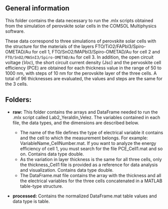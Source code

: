 ## General information

This folder contains the data necessary to run the .mlx scripts obtained from the simulation of perovskite solar cells in the COMSOL Multiphysics software.

These data correspond to three simulations of perovskite solar cells with the structure for the materials of the layers FTO/TiO2/FAPbI3/Spiro-OMETAD/Au for cell 1, FTO/SnO2/MAPbI3/Spiro-OMETAD/Au for cell 2 and `FTO/SnO2/MASnI3/Spiro-OMETAD/Au` for cell 3. In addition, the open circuit voltage ($Voc$), the short circuit current density (Jsc) and the pervoskite cell efficiency (PCE) are obtained for each thickness value in the range of 50 to 1000 nm, with steps of 10 nm for the perovskite layer of the three cells. A total of 96 thicknesses are evaluated, the values ​​and steps are the same for the 3 cells.

## Folders:

- **raw:** This folder contains the arrays and DataFrame needed to run the .mlx script called Lab2_Yeraldin_Velez. The variables contained in each file, the data types, and the dimensions are described below.
	- The name of the file defines the type of electrical variable it contains and the cell to which the measurement belongs. For example: VariableName_CellNumber.mat. If you want to analyze the energy efficiency of cell 1, you must search for the file PCE_Cell1.mat and so on. Contains data type double.
	- As the variation in layer thickness is the same for all three cells, only the thickness_Cell1 file is provided as a reference for data analysis and visualization. Contains data type double.
	- The DataFrame.mat file contains the array with the thickness and all the electrical variables for the three cells concatenated in a MATLAB table-type structure.

- **processed:** Contains the normalized DataFrame.mat table values and data type is table.
```

